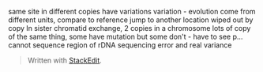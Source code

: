 same site in different copies have variations
variation - evolution
come from different units, compare to reference
jump to another location
wiped out by copy
In sister chromatid exchange, 2 copies in a chromosome
lots of copy of the same thing, some have mutation but some don't - have to see p...
cannot sequence region of rDNA
sequencing error and real variance

> Written with [StackEdit](https://stackedit.io/).
<!--stackedit_data:
eyJoaXN0b3J5IjpbMjAxNTU5NjI4OSwtMTgwMzMxMDY2Niw3Mz
A5OTgxMTZdfQ==
-->